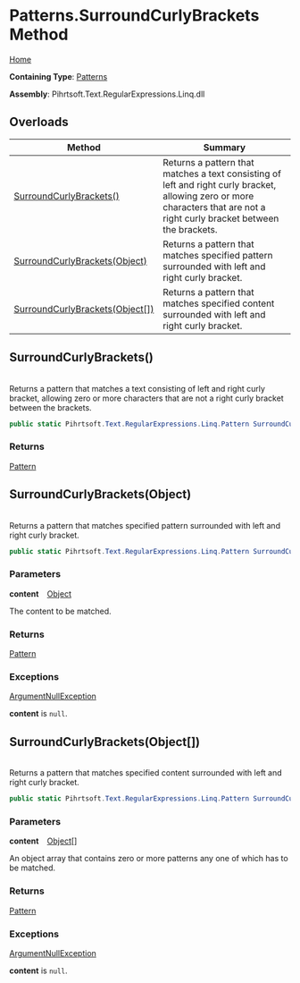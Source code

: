 # Patterns\.SurroundCurlyBrackets Method

[Home](../../../../../../README.md)

**Containing Type**: [Patterns](../README.md)

**Assembly**: Pihrtsoft\.Text\.RegularExpressions\.Linq\.dll

## Overloads

| Method | Summary |
| ------ | ------- |
| [SurroundCurlyBrackets()](#Pihrtsoft_Text_RegularExpressions_Linq_Patterns_SurroundCurlyBrackets) | Returns a pattern that matches a text consisting of left and right curly bracket, allowing zero or more characters that are not a right curly bracket between the brackets\. |
| [SurroundCurlyBrackets(Object)](#Pihrtsoft_Text_RegularExpressions_Linq_Patterns_SurroundCurlyBrackets_System_Object_) | Returns a pattern that matches specified pattern surrounded with left and right curly bracket\. |
| [SurroundCurlyBrackets(Object\[\])](#Pihrtsoft_Text_RegularExpressions_Linq_Patterns_SurroundCurlyBrackets_System_Object___) | Returns a pattern that matches specified content surrounded with left and right curly bracket\. |

## SurroundCurlyBrackets\(\) <a id="Pihrtsoft_Text_RegularExpressions_Linq_Patterns_SurroundCurlyBrackets"></a>

\
Returns a pattern that matches a text consisting of left and right curly bracket, allowing zero or more characters that are not a right curly bracket between the brackets\.

```csharp
public static Pihrtsoft.Text.RegularExpressions.Linq.Pattern SurroundCurlyBrackets()
```

### Returns

[Pattern](../../Pattern/README.md)

## SurroundCurlyBrackets\(Object\) <a id="Pihrtsoft_Text_RegularExpressions_Linq_Patterns_SurroundCurlyBrackets_System_Object_"></a>

\
Returns a pattern that matches specified pattern surrounded with left and right curly bracket\.

```csharp
public static Pihrtsoft.Text.RegularExpressions.Linq.Pattern SurroundCurlyBrackets(object content)
```

### Parameters

**content** &ensp; [Object](https://docs.microsoft.com/en-us/dotnet/api/system.object)

The content to be matched\.

### Returns

[Pattern](../../Pattern/README.md)

### Exceptions

[ArgumentNullException](https://docs.microsoft.com/en-us/dotnet/api/system.argumentnullexception)

**content** is `null`\.

## SurroundCurlyBrackets\(Object\[\]\) <a id="Pihrtsoft_Text_RegularExpressions_Linq_Patterns_SurroundCurlyBrackets_System_Object___"></a>

\
Returns a pattern that matches specified content surrounded with left and right curly bracket\.

```csharp
public static Pihrtsoft.Text.RegularExpressions.Linq.Pattern SurroundCurlyBrackets(params object[] content)
```

### Parameters

**content** &ensp; [Object](https://docs.microsoft.com/en-us/dotnet/api/system.object)\[\]

An object array that contains zero or more patterns any one of which has to be matched\.

### Returns

[Pattern](../../Pattern/README.md)

### Exceptions

[ArgumentNullException](https://docs.microsoft.com/en-us/dotnet/api/system.argumentnullexception)

**content** is `null`\.

